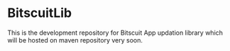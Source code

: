 # BitscuitLib

This is the development repository for Bitscuit App updation library which will be hosted on maven repository very soon.
